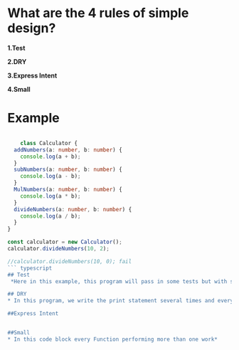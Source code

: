 # What are the 4 rules of simple design?

**1.Test**  

**2.DRY**  

**3.Express Intent**  

**4.Small**  


Example
=======

```typescript

    class Calculator {
  addNumbers(a: number, b: number) {
    console.log(a + b);
  }
  subNumbers(a: number, b: number) {
    console.log(a - b);
  }
  MulNumbers(a: number, b: number) {
    console.log(a * b);
  }
  divideNumbers(a: number, b: number) {
    console.log(a / b);
  }
}

const calculator = new Calculator();
calculator.divideNumbers(10, 2);

//calculator.divideNumbers(10, 0); fail
``` typescript
## Test
 *Here in this example, this program will pass in some tests but with some tests, it will fail. *

## DRY
* In this program, we write the print statement several times and every time it is performing the same task. So it is against the 2nd rule of simple design.*

##Express Intent


##Small
* In this code block every Function performing more than one work*

